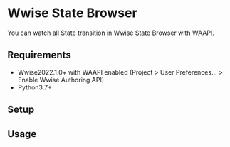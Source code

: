 # Wwise State Browser
You can watch all State transition in Wwise State Browser with WAAPI.
## Requirements
* Wwise2022.1.0+ with WAAPI enabled (Project > User Preferences... > Enable Wwise Authoring API)
* Python3.7+
## Setup

## Usage
